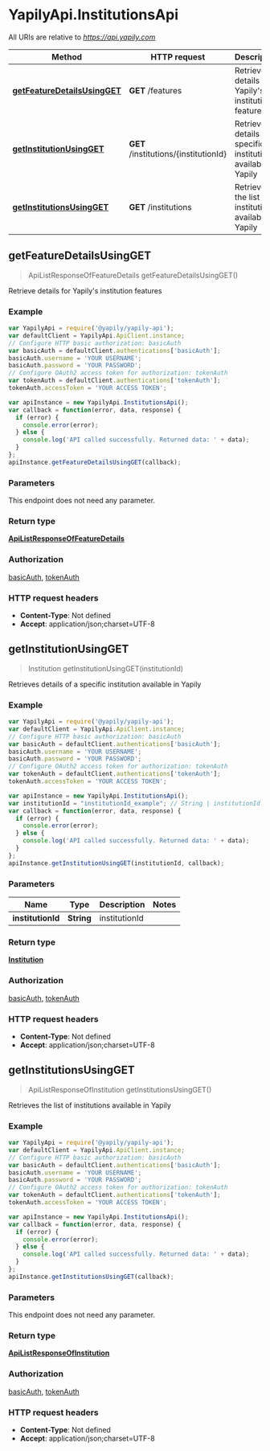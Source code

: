 # YapilyApi.InstitutionsApi

All URIs are relative to *https://api.yapily.com*

Method | HTTP request | Description
------------- | ------------- | -------------
[**getFeatureDetailsUsingGET**](InstitutionsApi.md#getFeatureDetailsUsingGET) | **GET** /features | Retrieve details for Yapily&#39;s institution features
[**getInstitutionUsingGET**](InstitutionsApi.md#getInstitutionUsingGET) | **GET** /institutions/{institutionId} | Retrieves details of a specific institution available in Yapily
[**getInstitutionsUsingGET**](InstitutionsApi.md#getInstitutionsUsingGET) | **GET** /institutions | Retrieves the list of institutions available in Yapily



## getFeatureDetailsUsingGET

> ApiListResponseOfFeatureDetails getFeatureDetailsUsingGET()

Retrieve details for Yapily&#39;s institution features

### Example

```javascript
var YapilyApi = require('@yapily/yapily-api');
var defaultClient = YapilyApi.ApiClient.instance;
// Configure HTTP basic authorization: basicAuth
var basicAuth = defaultClient.authentications['basicAuth'];
basicAuth.username = 'YOUR USERNAME';
basicAuth.password = 'YOUR PASSWORD';
// Configure OAuth2 access token for authorization: tokenAuth
var tokenAuth = defaultClient.authentications['tokenAuth'];
tokenAuth.accessToken = 'YOUR ACCESS TOKEN';

var apiInstance = new YapilyApi.InstitutionsApi();
var callback = function(error, data, response) {
  if (error) {
    console.error(error);
  } else {
    console.log('API called successfully. Returned data: ' + data);
  }
};
apiInstance.getFeatureDetailsUsingGET(callback);
```

### Parameters

This endpoint does not need any parameter.

### Return type

[**ApiListResponseOfFeatureDetails**](ApiListResponseOfFeatureDetails.md)

### Authorization

[basicAuth](../README.md#basicAuth), [tokenAuth](../README.md#tokenAuth)

### HTTP request headers

- **Content-Type**: Not defined
- **Accept**: application/json;charset=UTF-8


## getInstitutionUsingGET

> Institution getInstitutionUsingGET(institutionId)

Retrieves details of a specific institution available in Yapily

### Example

```javascript
var YapilyApi = require('@yapily/yapily-api');
var defaultClient = YapilyApi.ApiClient.instance;
// Configure HTTP basic authorization: basicAuth
var basicAuth = defaultClient.authentications['basicAuth'];
basicAuth.username = 'YOUR USERNAME';
basicAuth.password = 'YOUR PASSWORD';
// Configure OAuth2 access token for authorization: tokenAuth
var tokenAuth = defaultClient.authentications['tokenAuth'];
tokenAuth.accessToken = 'YOUR ACCESS TOKEN';

var apiInstance = new YapilyApi.InstitutionsApi();
var institutionId = "institutionId_example"; // String | institutionId
var callback = function(error, data, response) {
  if (error) {
    console.error(error);
  } else {
    console.log('API called successfully. Returned data: ' + data);
  }
};
apiInstance.getInstitutionUsingGET(institutionId, callback);
```

### Parameters



Name | Type | Description  | Notes
------------- | ------------- | ------------- | -------------
 **institutionId** | **String**| institutionId | 

### Return type

[**Institution**](Institution.md)

### Authorization

[basicAuth](../README.md#basicAuth), [tokenAuth](../README.md#tokenAuth)

### HTTP request headers

- **Content-Type**: Not defined
- **Accept**: application/json;charset=UTF-8


## getInstitutionsUsingGET

> ApiListResponseOfInstitution getInstitutionsUsingGET()

Retrieves the list of institutions available in Yapily

### Example

```javascript
var YapilyApi = require('@yapily/yapily-api');
var defaultClient = YapilyApi.ApiClient.instance;
// Configure HTTP basic authorization: basicAuth
var basicAuth = defaultClient.authentications['basicAuth'];
basicAuth.username = 'YOUR USERNAME';
basicAuth.password = 'YOUR PASSWORD';
// Configure OAuth2 access token for authorization: tokenAuth
var tokenAuth = defaultClient.authentications['tokenAuth'];
tokenAuth.accessToken = 'YOUR ACCESS TOKEN';

var apiInstance = new YapilyApi.InstitutionsApi();
var callback = function(error, data, response) {
  if (error) {
    console.error(error);
  } else {
    console.log('API called successfully. Returned data: ' + data);
  }
};
apiInstance.getInstitutionsUsingGET(callback);
```

### Parameters

This endpoint does not need any parameter.

### Return type

[**ApiListResponseOfInstitution**](ApiListResponseOfInstitution.md)

### Authorization

[basicAuth](../README.md#basicAuth), [tokenAuth](../README.md#tokenAuth)

### HTTP request headers

- **Content-Type**: Not defined
- **Accept**: application/json;charset=UTF-8

